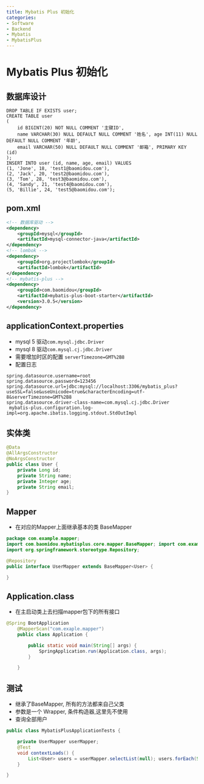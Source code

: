 ```yaml
---
title: Mybatis Plus 初始化
categories:
- Software
- Backend
- Mybatis
- MybatisPlus
---
```

# Mybatis Plus 初始化

## 数据库设计

```mysql
DROP TABLE IF EXISTS user;
CREATE TABLE user
(
    id BIGINT(20) NOT NULL COMMENT '主键ID',
    name VARCHAR(30) NULL DEFAULT NULL COMMENT '姓名', age INT(11) NULL DEFAULT NULL COMMENT '年龄',
    email VARCHAR(50) NULL DEFAULT NULL COMMENT '邮箱', PRIMARY KEY (id)
);
INSERT INTO user (id, name, age, email) VALUES
(1, 'Jone', 18, 'test1@baomidou.com'),
(2, 'Jack', 20, 'test2@baomidou.com'),
(3, 'Tom', 28, 'test3@baomidou.com'),
(4, 'Sandy', 21, 'test4@baomidou.com'),
(5, 'Billie', 24, 'test5@baomidou.com');
```

## pom.xml

```xml
<!-- 数据库驱动 -->
<dependency>
    <groupId>mysql</groupId>
    <artifactId>mysql-connector-java</artifactId>
</dependency>
<!-- lombok -->
<dependency>
    <groupId>org.projectlombok</groupId>
    <artifactId>lombok</artifactId>
</dependency>
<!-- mybatis-plus -->
<dependency>
    <groupId>com.baomidou</groupId>
    <artifactId>mybatis-plus-boot-starter</artifactId>
    <version>3.0.5</version>
</dependency>
```

## applicationContext.properties

- mysql 5 驱动`com.mysql.jdbc.Driver`
- mysql 8 驱动`com.mysql.cj.jdbc.Driver`
- 需要增加时区的配置 `serverTimezone=GMT%2B8`
- 配置日志

```properties
spring.datasource.username=root
spring.datasource.password=123456
spring.datasource.url=jdbc:mysql://localhost:3306/mybatis_plus? useSSL=false&useUnicode=true&characterEncoding=utf-8&serverTimezone=GMT%2B8
spring.datasource.driver-class-name=com.mysql.cj.jdbc.Driver
 mybatis-plus.configuration.log-impl=org.apache.ibatis.logging.stdout.StdOutImpl
```

## 实体类

```java
@Data
@AllArgsConstructor
@NoArgsConstructor
public class User {
    private Long id;
    private String name;
    private Integer age;
    private String email;
}
```

## Mapper

- 在对应的Mapper上面继承基本的类 BaseMapper

```java
package com.example.mapper;
import com.baomidou.mybatisplus.core.mapper.BaseMapper; import com.example.pojo.User;
import org.springframework.stereotype.Repository;

@Repository
public interface UserMapper extends BaseMapper<User> {

}
```

## Application.class

- 在主启动类上去扫描mapper包下的所有接口

```java
@Spring BootApplication
    @MapperScan("com.exaple.mapper")
    public class Application {

        public static void main(String[] args) {
            SpringApplication.run(Application.class, args);
        }

    }
```

## 测试

- 继承了BaseMapper, 所有的方法都来自己父类
- 参数是一个 Wrapper, 条件构造器,这里先不使用
- 查询全部用户

```java
public class MybatisPlusApplicationTests {

    private UserMapper userMapper;
    @Test
    void contextLoads() {
        List<User> users = userMapper.selectList(null); users.forEach(System.out::println);
    }

}
```

